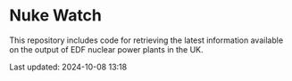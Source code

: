 # Nuke Watch

This repository includes code for retrieving the latest information available on the output of EDF nuclear power plants in the UK.

Last updated: 2024-10-08 13:18